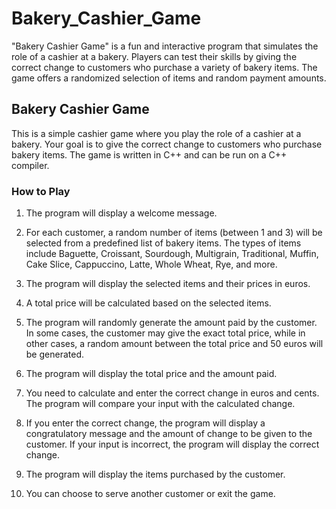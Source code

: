 # Bakery_Cashier_Game
"Bakery Cashier Game" is a fun and interactive program that simulates the role of a cashier at a bakery. Players can test their skills by giving the correct change to customers who purchase a variety of bakery items. The game offers a randomized selection of items and random payment amounts.
## Bakery Cashier Game

This is a simple cashier game where you play the role of a cashier at a bakery. Your goal is to give the correct change to customers who purchase bakery items. The game is written in C++ and can be run on a C++ compiler.

### How to Play

1. The program will display a welcome message.

2. For each customer, a random number of items (between 1 and 3) will be selected from a predefined list of bakery items. The types of items include Baguette, Croissant, Sourdough, Multigrain, Traditional, Muffin, Cake Slice, Cappuccino, Latte, Whole Wheat, Rye, and more.

3. The program will display the selected items and their prices in euros.

4. A total price will be calculated based on the selected items.

5. The program will randomly generate the amount paid by the customer. In some cases, the customer may give the exact total price, while in other cases, a random amount between the total price and 50 euros will be generated.

6. The program will display the total price and the amount paid.

7. You need to calculate and enter the correct change in euros and cents. The program will compare your input with the calculated change.

8. If you enter the correct change, the program will display a congratulatory message and the amount of change to be given to the customer. If your input is incorrect, the program will display the correct change.

9. The program will display the items purchased by the customer.

10. You can choose to serve another customer or exit the game.
